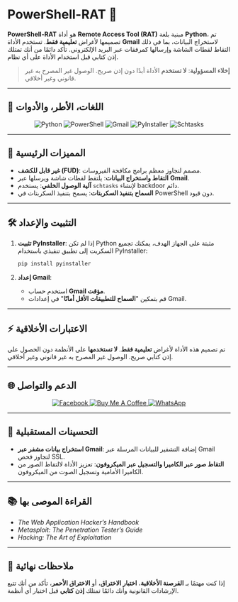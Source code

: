 
# PowerShell-RAT 🚨

**PowerShell-RAT** هو أداة **Remote Access Tool (RAT)** مبنية بلغة **Python**، تم تصميمها لأغراض **تعليمية فقط**. تستخدم الأداة **Gmail** لاستخراج البيانات، بما في ذلك التقاط لقطات الشاشة وإرسالها كمرفقات عبر البريد الإلكتروني. تأكد دائمًا من أنك تمتلك إذن كتابي قبل استخدام الأداة على أي نظام.

> **إخلاء المسؤولية**: **لا تستخدم** الأداة أبدًا دون إذن صريح. الوصول غير المصرح به غير قانوني وغير أخلاقي.

---

## 🚀 اللغات، الأطر، والأدوات

<div align="center">
  <!-- Programming Languages -->
  <img src="https://img.shields.io/badge/Python-3776AB?style=for-the-badge&logo=python&logoColor=white" alt="Python" />
  <img src="https://img.shields.io/badge/PowerShell-2E2A2F?style=for-the-badge&logo=powershell&logoColor=white" alt="PowerShell" />

  <!-- Tools -->
  <img src="https://img.shields.io/badge/Gmail-4285F4?style=for-the-badge&logo=gmail&logoColor=white" alt="Gmail" />
  <img src="https://img.shields.io/badge/PyInstaller-2B1B17?style=for-the-badge&logo=python&logoColor=white" alt="PyInstaller" />
  <img src="https://img.shields.io/badge/Schtasks-0078D4?style=for-the-badge&logo=microsoft&logoColor=white" alt="Schtasks" />
</div>

---

## 🌟 المميزات الرئيسية

- **غير قابل للكشف (FUD)**: مصمم لتجاوز معظم برامج مكافحة الفيروسات.
- **التقاط واستخراج البيانات**: يلتقط لقطات شاشة ويرسلها عبر **Gmail**.
- **آلية الوصول الخلفي**: يستخدم `schtasks` لإنشاء backdoor دائم.
- **السماح بتنفيذ السكربتات**: يسمح بتنفيذ السكربتات في PowerShell دون قيود.

---

## 🛠️ التثبيت والإعداد

1. **تثبيت PyInstaller**:
   إذا لم تكن Python مثبتة على الجهاز الهدف، يمكنك تجميع السكربت إلى تطبيق تنفيذي باستخدام PyInstaller:
   ```bash
   pip install pyinstaller
   ```

2. **إعداد Gmail**:
   - استخدم حساب **Gmail مؤقت**.
   - قم بتمكين "**السماح للتطبيقات الأقل أمانًا**" في إعدادات Gmail.

---

## ⚡ الاعتبارات الأخلاقية

تم تصميم هذه الأداة لأغراض **تعليمية فقط**. **لا تستخدمها** على الأنظمة دون الحصول على إذن كتابي صريح. الوصول غير المصرح به غير قانوني وغير أخلاقي.

---

## 🌐 الدعم والتواصل

<div align="center">
  <!-- Facebook -->
  <a href="https://facebook.com/webveli">
    <img src="https://img.shields.io/badge/Facebook-1877F2?style=for-the-badge&logo=facebook&logoColor=white" alt="Facebook" />
  </a>
  
  <!-- Buy Me A Coffee -->
  <a href="https://buymeacoffee.com/makavael">
    <img src="https://img.shields.io/badge/Buy_Me_A_Coffee-FF813F?style=for-the-badge&logo=buymeacoffee&logoColor=white" alt="Buy Me A Coffee" />
  </a>
  
  <!-- WhatsApp -->
  <a href="https://wa.me/201029107547">
    <img src="https://img.shields.io/badge/WhatsApp-25D366?style=for-the-badge&logo=whatsapp&logoColor=white" alt="WhatsApp" />
  </a>
</div>


---

## 🔮 التحسينات المستقبلية

- **استخراج بيانات مشفر عبر Gmail**: إضافة التشفير للبيانات المرسلة عبر Gmail لتجاوز فحص SSL.
- **التقاط صور عبر الكاميرا والتسجيل عبر الميكروفون**: تعزيز الأداة لالتقاط الصور من الكاميرا الأمامية وتسجيل الصوت من الميكروفون.

---

## 📚 القراءة الموصى بها

- *The Web Application Hacker’s Handbook*
- *Metasploit: The Penetration Tester’s Guide*
- *Hacking: The Art of Exploitation*

---

## 📜 ملاحظات نهائية

إذا كنت مهتمًا بـ **القرصنة الأخلاقية**، **اختبار الاختراق**، أو **الاختراق الأحمر**، تأكد من أنك تتبع الإرشادات القانونية وأنك دائمًا تمتلك **إذن كتابي** قبل اختبار أي أنظمة.
```

